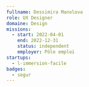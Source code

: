 ```yaml
---
fullname: Dessimira Manolova
role: UX Designer
domaine: Design
missions:
  - start: 2022-04-01
    end: 2022-12-31
    status: independent
    employer: Pôle emploi
startups:
  - l-immersion-facile
badges:
  - segur
---
```


